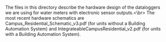 The files in this directory describe the hardware design of the dataloggers we are using for water meters with electronic sensor outputs.<\br>
The most recent hardware schematics are Campus_Residential_Schematic_v3.pdf (for units without a Building Automation System) and IntegrateableCampusResidential_v2.pdf (for units with a Building Automation System).
